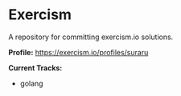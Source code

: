# Exercism
A repository for committing exercism.io solutions.

**Profile:** https://exercism.io/profiles/suraru

**Current Tracks:**
  - golang
